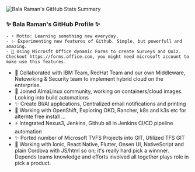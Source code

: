 ![Bala Raman's GitHub Stats Summary](https://github-readme-stats.vercel.app/api?username=srbala&show_icons=true&theme=radical)

###  ✨ Bala Raman's GitHub Profile ✨
```
- ⚡ Motto: Learning something new everyday. 
- ✨ Experimenting new features of Github. Simple, but powerfull and amazing.
- 🌱 Using Microsft Office dynamic Forms to create Surveys and Quiz. Checkout https://forms.office.com, you might need microsoft account to make use this features.
```

- 👯 Collaborated with IBM Team, RedHat Team and our own Middleware, Netowrking & Security team to implement hybrid cloud on the enterprise.
- 👯 Joined AlmaLinux community, working on containers/cloud images. Looking into build automations
- ✨ Create BI/AI applications, Centralized email notifications and printing 
- 🌱 Working with OpenShift, Exploring OKD, Rancher, k8s and k3s etc for alternte free install ...
- ⚡ Integrated Nexus3, Jenkins, Github all in Jenkins CI/CD pipeline automation
- ✨ Ported number of Microsoft TVFS Projects into GIT, Utilized TFS GIT 
- 🔭 Working with Ionic, React Native, Flutter, Onsen UI, NativeScript and plain Cordova with JS/html so on; it's really hard pick a winnner. Depends teams knowledge and efforts involved all together plays role in pick a product.

<!--
**srbala/srbala** is a ✨ _special_ ✨ repository because its `README.md` (this file) appears on your GitHub profile.

Here are some ideas to get you started:

- 🔭 I’m currently working on ...
- 🌱 I’m currently learning ...
- 👯 I’m looking to collaborate on ...
- 🤔 I’m looking for help with ...
- 💬 Ask me about ...
- 📫 How to reach me: ...
- 😄 Pronouns: ...
- ⚡ Fun fact: ... s
-->
